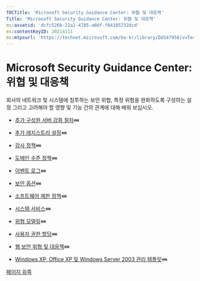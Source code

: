```yaml
---
TOCTitle: 'Microsoft Security Guidance Center: 위협 및 대응책'
Title: 'Microsoft Security Guidance Center: 위협 및 대응책'
ms:assetid: 'dcfc526b-22a2-4785-a0df-f84185732dcd'
ms:contentKeyID: 20214111
ms:mtpsurl: 'https://technet.microsoft.com/ko-kr/library/Dd547956(v=TechNet.10)'
---
```


Microsoft Security Guidance Center: 위협 및 대응책
==================================================

회사의 네트워크 및 시스템에 침투하는 보안 위협, 특정 위험을 완화하도록 구성하는 설정 그리고 고려해야 할 영향 및 기능 간의 관계에 대해 배워 보십시오.

-   [추가 구성원 서버 강화 절차](https://www.microsoft.com/technet/security/guidance/secmod58.mspx)![](images/Dd547956.tous(ko-kr,TechNet.10).gif)

-   [추가 레지스트리 설정](https://www.microsoft.com/technet/security/guidance/secmod57.mspx)![](images/Dd547956.tous(ko-kr,TechNet.10).gif)

-   [감사 정책](https://www.microsoft.com/technet/security/guidance/secmod50.mspx)![](images/Dd547956.tous(ko-kr,TechNet.10).gif)

-   [도메인 수준 정책](https://www.microsoft.com/technet/security/guidance/secmod49.mspx)![](images/Dd547956.tous(ko-kr,TechNet.10).gif)

-   [이벤트 로그](https://www.microsoft.com/technet/security/guidance/secmod53.mspx)![](images/Dd547956.tous(ko-kr,TechNet.10).gif)

-   [보안 옵션](https://www.microsoft.com/technet/security/guidance/secmod52.mspx)![](images/Dd547956.tous(ko-kr,TechNet.10).gif)

-   [소프트웨어 제한 정책](https://www.microsoft.com/technet/security/guidance/secmod55.mspx)![](images/Dd547956.tous(ko-kr,TechNet.10).gif)

-   [시스템 서비스](https://www.microsoft.com/technet/security/guidance/secmod54.mspx)![](images/Dd547956.tous(ko-kr,TechNet.10).gif)

-   [위협 모델링](https://msdn.microsoft.com/library/default.asp?url=/library/en-us/secmod/html/secmod76.asp)![](images/Dd547956.tous(ko-kr,TechNet.10).gif)

-   [사용자 권한 할당](https://www.microsoft.com/technet/security/guidance/secmod51.mspx)![](images/Dd547956.tous(ko-kr,TechNet.10).gif)

-   [웹 보안 위협 및 대응책](https://msdn.microsoft.com/library/default.asp?url=/library/en-us/secmod/html/secmod75.asp)![](images/Dd547956.tous(ko-kr,TechNet.10).gif)

-   [Windows XP, Office XP 및 Windows Server 2003 관리 템플릿](https://www.microsoft.com/technet/security/guidance/secmod56.mspx)![](images/Dd547956.tous(ko-kr,TechNet.10).gif)

[](#mainsection)[페이지 위쪽](#mainsection)
